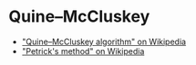 Quine–McCluskey
===============

* ["Quine–McCluskey algorithm" on Wikipedia](https://en.wikipedia.org/wiki/Quine–McCluskey_algorithm)
* ["Petrick's method" on Wikipedia](https://en.wikipedia.org/wiki/Petrick's_method)

